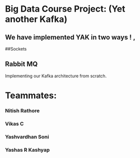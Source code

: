 # Big Data Course Project: (Yet another Kafka)
## We have implemented YAK in two ways ! , 
  ##Sockets
  ## Rabbit MQ

Implementing our Kafka architecture from scratch.

# Teammates:
### Nitish Rathore
### Vikas C
### Yashvardhan Soni
### Yashas R Kashyap
